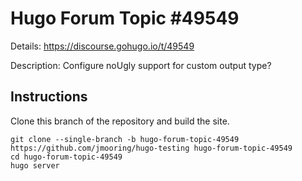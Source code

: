 # Hugo Forum Topic #49549

Details: <https://discourse.gohugo.io/t/49549>

Description: Configure noUgly support for custom output type?

## Instructions

Clone this branch of the repository and build the site.

```text
git clone --single-branch -b hugo-forum-topic-49549 https://github.com/jmooring/hugo-testing hugo-forum-topic-49549
cd hugo-forum-topic-49549
hugo server
```
